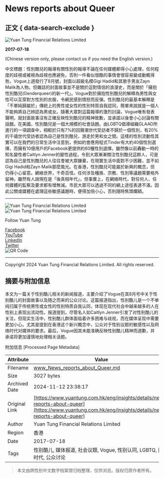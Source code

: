 # News reports about Queer

## 正文 { data-search-exclude }


![Yuan Tung Financial Relations Limited](https://www.yuantung.com.hk/I/content_banner_space.png)

**2017-07-18**

(Chinese version only, please contact us if you need the English version.)

中文標題：性別酷兒的報導有關性別的報導不論在任何媒體都得小心處理，任何程度的歧視或被視為歧視也應避免，否則一件看似很酷的事情會很容易變成動輒得咎。Vogue上週發行了8月號，封面以超級名模Gigi Hadid和其歌手男友Zayn Malik為人物。但雜誌的封面故事並不是關於這對情侶的浪漫史，而是關於「擁抱性別酷兒(Genderqueer)的新一代」。Vogue對於擁抱性別酷兒的解釋為男性與女性可以互穿對方性別的衣服，令網民感到憤怒而反彈。性別酷兒的最基本解釋是「不單純歸屬於」傳統上的男性或女性的性別特質自我認同，簡單來說就是一個人不能夠將自己辨認為男或女。隨著大眾對這篇報導的激烈討論，Vogue唯有發表聲明，就封面故事沒有正確反映性別酷兒的精神致歉，並承諾以後會小心討論有關話題。在美國，性別酷兒是一個大規模的社會話題。由LGBTQ倡導組織GLAAD所進行的一項調查中，相較於只有7%的回聲潮世代受訪者不歸於一個性別，有20%的千禧世代受訪者認為自己是性別酷兒，游走於男和女之間。這樣的性別流動性其實可以在我們的日常生活中注意到，例如約會應用程式Tinder有大約40個性別選擇，而擁有10億用戶的Facebook更提供約60種性別選擇。雖然像以前轟動一時的知名變性者Caitlyn Jenner的變性過程，令到大眾漸漸關注性別酷兒這群人，可是認為自己是性別酷兒的人往往會被大眾嫌棄，在現實生活中面對不少困難，並不如Gigi Hadid和Zayn Malik那麼風光。在香港，性別酷兒可能屬於新興的概念，但仍得小心留意。網絡世界，千奇百怪。任何涉及種族、宗教、性別等議題需要格外留神。雖然有人說現在是「後真相年代」，但事實上，在網絡時代，對任何人、任何媒體的監察及要求都有增無減。市民大眾可以透過不同的網上途徑表達不滿，因此公關或媒體在處理這些敏感議題時，便得加倍小心，否則隨時焦頭爛額。

---

![Yuan Tung Financial Relations Limited](https://www.yuantung.com.hk/I/logo22.jpg)  
![Yuan Tung Financial Relations Limited](https://www.yuantung.com.hk/I/logo33.jpg)  

Follow Yuan Tung

[Facebook](https://www.facebook.com/YuanTungFinancialRelations/)  
[YouTube](https://www.youtube.com/channel/UCzsJmVplwM_SktZe6tEAung/videos?view=0&sort=dd&shelf_id=0)  
[LinkedIn](https://cn.linkedin.com/company/yuan-tung-financial-relations-limited)  
[Twitter](https://twitter.com/yuantungfr)  
![QR Code](https://www.yuantung.com.hk/I/qrcode_for_gh_4d5c8bd2088b_430.jpg)

---

Copyright 2024 Yuan Tung Financial Relations Limited. All rights reserved.

## 摘要与附加信息

<!-- tcd_abstract -->
本文为一篇关于性别酷儿相关的新闻报道，主要介绍了Vogue在其8月号中关于性别酷儿的封面故事以及随之而来的公众讨论。这篇报道指出，性别酷儿是一个不单纯归属于传统男性或女性的性别特质自我认同，体现在现代社会中越来越多的人在性别上表现出流动性。报道提到，尽管名人如Caitlyn Jenner引发了对性别酷儿的关注，但现实生活中，性别酷儿群体面临着许多困难与歧视，而在媒体呈现中需要更加小心。尤其是提到在香港这个新兴概念中，公众对于性别议题的敏感性以及网络时代对媒体的要求。最后，Vogue因其未能准确反映性别酷儿精神而道歉，并承诺将更加谨慎地处理相关话题。
<!-- tcd_abstract_end -->

附加信息 [Processed Page Metadata]

| Attribute       | Value                                  |
|-----------------|----------------------------------------|
| Filename        | www_News_reports_about_Queer.md                             |
| Size            | 3027 bytes                           |
| Archived Date   | 2024-11-12 23:38:17                             |
| Original Link   | [https://www.yuantung.com.hk/eng/insights/details/news-reports-about-queer](https://www.yuantung.com.hk/eng/insights/details/news-reports-about-queer)                       |
| Author          | Yuan Tung Financial Relations Limited                               |
| Region          | 香港                               |
| Date            | 2017-07-18                                 |
| Tags            | 性别酷儿, 媒体报道, 社会议题, Vogue, 性别认同, LGBTQ, 网络时代, 公众讨论                                 |
>
> 本文由跨性别中文数字档案馆归档整理，仅供浏览。版权归原作者所有。
>